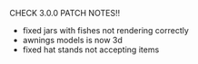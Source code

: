 CHECK 3.0.0 PATCH NOTES!!

- fixed jars with fishes not rendering correctly
- awnings models is now 3d
- fixed hat stands not accepting items